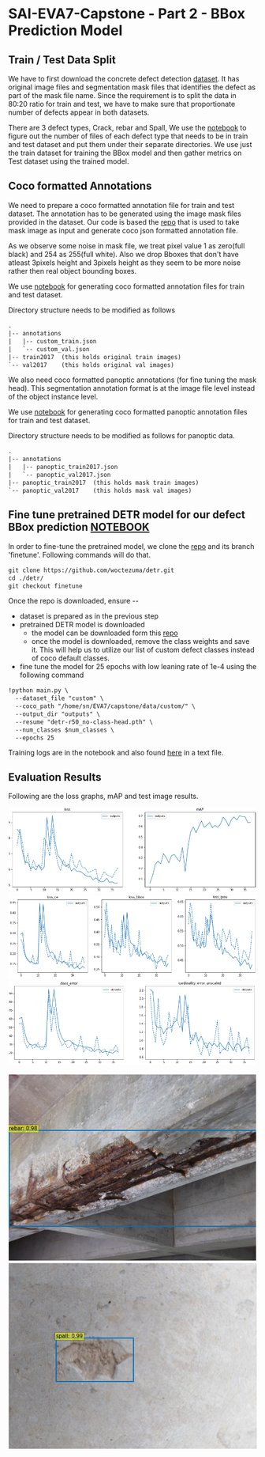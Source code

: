 # SAI-EVA7-Capstone - Part 2 - BBox Prediction Model

## Train / Test Data Split

We have to first download the concrete defect detection [dataset](https://github.com/ZHANGKEON/DIS-YOLO). It has original image files and segmentation mask files that identifies the defect as part of the mask file name. Since the requirement is to split the data in 80:20 ratio for train and test, we have to make sure that proportionate number of defects appear in both datasets.

There are 3 defect types, Crack, rebar and Spall, We use the [notebook](https://github.com/sdev2030/SAI-EVA7-Capstone/blob/main/notebooks/get_train_val_split.ipynb) to figure out the number of files of each defect type that needs to be in train and test dataset and put them under their separate directories. We use just the train dataset for training the BBox model and then gather metrics on Test dataset using the trained model. 

## Coco formatted Annotations

We need to prepare a coco formatted annotation file for train and test dataset. The annotation has to be generated using the image mask files provided in the dataset. Our code is based the [repo](https://github.com/chrise96/image-to-coco-json-converter) that is used to take mask image as input and generate coco json formatted annotation file. 

As we observe some noise in mask file, we treat pixel value 1 as zero(full black) and 254 as 255(full white). Also we drop Bboxes that don't have atleast 3pixels height and 3pixels height as they seem to be more noise rather then real object bounding boxes.

We use [notebook](https://github.com/sdev2030/SAI-EVA7-Capstone/blob/main/notebooks/get_annotations.ipynb) for generating coco formatted annotation files for train and test dataset.

Directory structure needs to be modified as follows

```
.
|-- annotations
|   |-- custom_train.json
|   `-- custom_val.json
|-- train2017  (this holds original train images)
`-- val2017    (this holds original val images)
```

We also need coco formatted panoptic annotations (for fine tuning the mask head). This segmentation annotation format is at the image file level instead of the object instance level.

We use [notebook](https://github.com/sdev2030/SAI-EVA7-Capstone/blob/main/notebooks/get_panoptic_annotations.ipynb) for generating coco formatted panoptic annotation files for train and test dataset.

Directory structure needs to be modified as follows for panoptic data.

```
.
|-- annotations
|   |-- panoptic_train2017.json 
|   `-- panoptic_val2017.json
|-- panoptic_train2017  (this holds mask train images)
`-- panoptic_val2017    (this holds mask val images)

```

## Fine tune pretrained DETR model for our defect BBox prediction [NOTEBOOK](https://github.com/sdev2030/SAI-EVA7-Capstone/blob/main/notebooks/capstone_finetune_detr_bbox_model.ipynb)

In order to fine-tune the pretrained model, we clone the [repo](https://github.com/woctezuma/detr.git) and its branch 'finetune'. Following commands will do that.

```
git clone https://github.com/woctezuma/detr.git
cd ./detr/
git checkout finetune 
```

Once the repo is downloaded, ensure --

- dataset is prepared as in the previous step
- pretrained DETR model is downloaded 
	- the model can be downloaded form this [repo](https://github.com/facebookresearch/detr#model-zoo)
	- once the model is downloaded, remove the class weights and save it. This will help us to utilize our list of custom defect classes instead of coco default classes.
- fine tune the model for 25 epochs with low leaning rate of 1e-4 using the following command

```
!python main.py \
  --dataset_file "custom" \
  --coco_path "/home/sn/EVA7/capstone/data/custom/" \
  --output_dir "outputs" \
  --resume "detr-r50_no-class-head.pth" \
  --num_classes $num_classes \
  --epochs 25
```

Training logs are in the notebook and also found [here](https://github.com/sdev2030/SAI-EVA7-Capstone/blob/main/training_logs/bbox_training_log.txt) in a text file.

## Evaluation Results

Following are the loss graphs, mAP and test image results.

![loss and mAP](https://github.com/sdev2030/SAI-EVA7-Capstone/blob/main/resource_imgs/loss_and_map.png)
![loss graphs](https://github.com/sdev2030/SAI-EVA7-Capstone/blob/main/resource_imgs/loss%20graphs.png)
![error graphs](https://github.com/sdev2030/SAI-EVA7-Capstone/blob/main/resource_imgs/error%20graphs.png)

![test rebar](https://github.com/sdev2030/SAI-EVA7-Capstone/blob/main/resource_imgs/testing_rebar.png)
![test spall](https://github.com/sdev2030/SAI-EVA7-Capstone/blob/main/resource_imgs/testing_spall.png)


